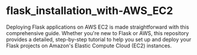 # flask_installation_with-AWS_EC2
Deploying Flask applications on AWS EC2 is made straightforward with this comprehensive guide. Whether you're new to Flask or AWS, this repository provides a detailed, step-by-step tutorial to help you set up and deploy your Flask projects on Amazon's Elastic Compute Cloud (EC2) instances.
